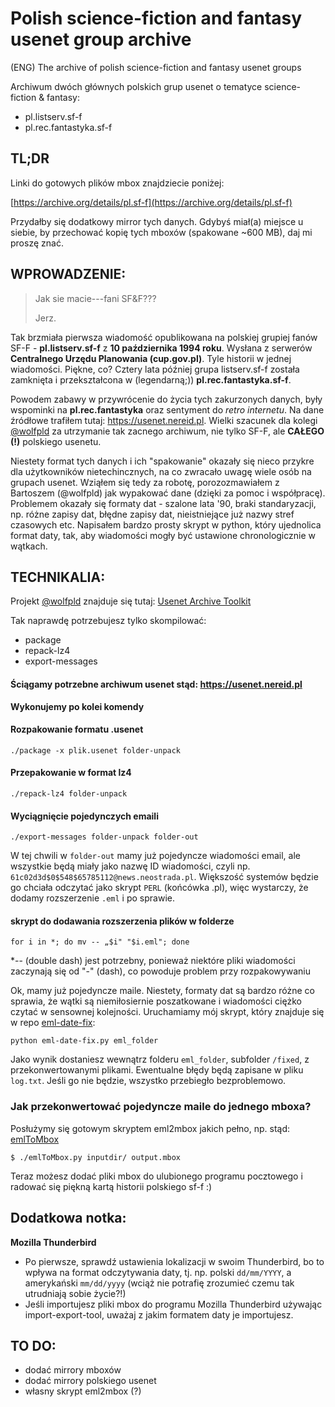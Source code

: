 # Polish science-fiction and fantasy usenet group archive
(ENG) The archive of polish science-fiction and fantasy usenet groups

Archiwum dwóch głównych polskich grup usenet o tematyce science-fiction & fantasy:
* pl.listserv.sf-f
* pl.rec.fantastyka.sf-f

## TL;DR
Linki do gotowych plików mbox znajdziecie poniżej:

[https://archive.org/details/pl.sf-f](https://archive.org/details/pl.sf-f)

Przydałby się dodatkowy mirror tych danych. Gdybyś miał(a) miejsce u siebie, by przechować kopię tych mboxów (spakowane ~600 MB), daj mi proszę znać. 

## WPROWADZENIE:

> Jak sie macie---fani SF&F???
> 
> Jerz.
  
Tak brzmiała pierwsza wiadomość opublikowana na polskiej grupiej fanów SF-F - **pl.listserv.sf-f** z **10 października 1994 roku**. Wysłana z serwerów **Centralnego Urzędu Planowania (cup.gov.pl)**. Tyle historii w jednej wiadomości. Piękne, co? Cztery lata później grupa listserv.sf-f została zamknięta i przekształcona w (legendarną;)) **pl.rec.fantastyka.sf-f**.

Powodem zabawy w przywrócenie do życia tych zakurzonych danych, były wspominki na **pl.rec.fantastyka** oraz sentyment do *retro internetu*. Na dane źródłowe trafiłem tutaj: <https://usenet.nereid.pl>. Wielki szacunek dla kolegi [@wolfpld](https://github.com/wolfpld) za utrzymanie tak zacnego archiwum, nie tylko SF-F, ale **CAŁEGO (!)** polskiego usenetu.

Niestety format tych danych i ich "spakowanie" okazały się nieco przykre dla użytkowników nietechincznych, na co zwracało uwagę wiele osób na grupach usenet. Wziąłem się tedy za robotę, porozozmawiałem z Bartoszem (@wolfpld) jak wypakować dane (dzięki za pomoc i współpracę).
Problemem okazały się formaty dat - szalone lata '90, braki standaryzacji, np. różne zapisy dat, błędne zapisy dat, nieistniejące już nazwy stref czasowych etc. Napisałem bardzo prosty skrypt w python, który ujednolica format daty, tak, aby wiadomości mogły być ustawione chronologicznie w wątkach. 

## TECHNIKALIA:

Projekt [@wolfpld](https://github.com/wolfpld) znajduje się tutaj: [Usenet Archive Toolkit ](https://github.com/wolfpld/usenetarchive/)

Tak naprawdę potrzebujesz tylko skompilować:
- package
- repack-lz4
- export-messages

#### Ściągamy potrzebne archiwum usenet stąd: <https://usenet.nereid.pl>

**Wykonujemy po kolei komendy**

#### Rozpakowanie formatu .usenet
`./package -x plik.usenet folder-unpack`

#### Przepakowanie w format lz4
`./repack-lz4 folder-unpack`

#### Wyciągnięcie pojedynczych emaili
`./export-messages folder-unpack folder-out`

W tej chwili w `folder-out` mamy już pojedyncze wiadomości email, ale wszystkie będą miały jako nazwę ID wiadomości, czyli np. `61c02d3d$0$548$65785112@news.neostrada.pl`. Większość systemów będzie go chciała odczytać jako skrypt `PERL` (końcówka .pl), więc wystarczy, że dodamy rozszerzenie `.eml` i po sprawie.

#### skrypt do dodawania rozszerzenia plików w folderze
`for i in *; do mv -- „$i" "$i.eml"; done`

*-- (double dash) jest potrzebny, ponieważ niektóre pliki wiadomości zaczynają się od "-" (dash), co powoduje problem przy rozpakowywaniu

Ok, mamy już pojedyncze maile. Niestety, formaty dat są bardzo różne co sprawia, że wątki są niemiłosiernie poszatkowane i wiadomości ciężko czytać w sensownej kolejności. Uruchamiamy mój skrypt, który znajduje się w repo [eml-date-fix](https://github.com/michuhu/eml-date-fix): 

`python eml-date-fix.py eml_folder`

Jako wynik dostaniesz wewnątrz folderu `eml_folder`, subfolder `/fixed`, z przekonwertowanymi plikami.
Ewentualne błędy będą zapisane w pliku `log.txt`. Jeśli go nie będzie, wszystko przebiegło bezproblemowo.

### Jak przekonwertować pojedyncze maile do jednego mboxa?
Posłużymy się gotowym skryptem eml2mbox jakich pełno, np. stąd: [emlToMbox](https://github.com/Jachimo/emlToMbox)

`$ ./emlToMbox.py inputdir/ output.mbox`

Teraz możesz dodać pliki mbox do ulubionego programu pocztowego i radować się piękną kartą historii polskiego sf-f :)

## Dodatkowa notka:
**Mozilla Thunderbird**
* Po pierwsze, sprawdź ustawienia lokalizacji w swoim Thunderbird, bo to wpływa na format odczytywania daty, tj. np. polski `dd/mm/YYYY`, a amerykański `mm/dd/yyyy` (wciąż nie potrafię zrozumieć czemu tak utrudniają sobie życie?!)
* Jeśli importujesz pliki mbox do programu Mozilla Thunderbird używając import-export-tool, uważaj z jakim formatem daty je importujesz. 

## TO DO:
* dodać mirrory mboxów
* dodać mirrory polskiego usenet
* własny skrypt eml2mbox (?)
